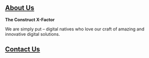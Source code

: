 ## [About Us](https://www.constructdigital.com/about)

**The Construct X-Factor**

We are simply put – digital natives who love our craft of amazing and innovative digital solutions.


## [Contact Us](https://www.constructdigital.com/contact)
